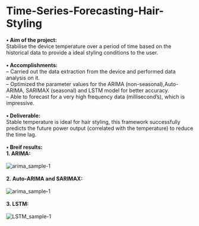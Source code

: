 # Time-Series-Forecasting-Hair-Styling
**• Aim of the project:**<br />
      Stabilise the device temperature over a period of time based on the historical data to provide a ideal styling conditions to
the user.<br /><br />
**• Accomplishments:**<br />
     – Carried out the data extraction from the device and performed data analysis on it.<br />
     – Optimized the parameter values for the ARIMA (non-seasonal),Auto-ARIMA, SARIMAX (seasonal) and LSTM model for better
accuracy.<br />
     – Able to forecast for a very high frequency data (millisecond’s), which is impressive.<br /><br />
**• Deliverable:**<br />
     Stable temperature is ideal for hair styling, this framework successfully predicts the future power output (correlated with
the temperature) to reduce the time lag.<br /><br />
**• Breif results:**<br />
**1. ARIMA:**<br /><br />
      ![arima_sample-1](https://user-images.githubusercontent.com/93785299/159502952-185c586e-dd1a-4549-b62c-0de745223aed.png)<br /><br />
**2. Auto-ARIMA and SARIMAX:**<br /><br />
      ![arima_sample-1](https://user-images.githubusercontent.com/93785299/159502952-185c586e-dd1a-4549-b62c-0de745223aed.png)<br /><br />
**3. LSTM:**<br /><br />
      ![LSTM_sample-1](https://user-images.githubusercontent.com/93785299/159504249-8161172c-6d00-45e7-947f-8c78d2349474.png)<br />
